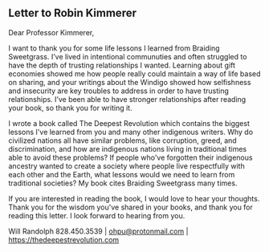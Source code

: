 ## Letter to Robin Kimmerer

Dear Professor Kimmerer,

I want to thank you for some life lessons I learned from Braiding Sweetgrass. I’ve lived in intentional communuties and often struggled to have the depth of trusting relationships I wanted. Learning about gift economies showed me how people really could maintain a way of life based on sharing, and your writings about the Windigo showed how selfishness and insecurity are key troubles to address in order to have trusting relationships. I’ve been able to have stronger relationships after reading your book, so thank you for writing it.

I wrote a book called The Deepest Revolution which contains the biggest lessons I've learned from you and many other indigenous writers. Why do civilized nations all have similar problems, like corruption, greed, and discrimination, and how are indigenous nations living in traditional times able to avoid these problems? If people who've forgotten their indigenous ancestry wanted to create a society where people live respectfully with each other and the Earth, what lessons would we need to learn from traditional societies? My book cites Braiding Sweetgrass many times.

If you are interested in reading the book, I would love to hear your thoughts. Thank you for the wisdom you've shared in your books, and thank you for reading this letter. I look forward to hearing from you.

Will Randolph
828.450.3539 | ohpu@protonmail.com | https://thedeepestrevolution.com

